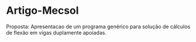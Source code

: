 # Artigo-Mecsol


Proposta:
Apresentacao de um programa genérico para solução de cálculos de flexão em vigas duplamente apoiadas.
